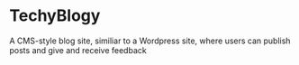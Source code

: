 # TechyBlogy
A CMS-style blog site, similiar to a Wordpress site, where users can publish posts and give and receive feedback
